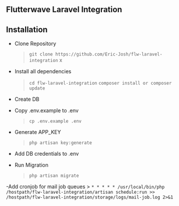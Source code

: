 ## Flutterwave Laravel Integration 

## Installation

- Clone Repository
    > `git clone https://github.com/Eric-Josh/flw-laravel-integration`
    x
- Install all dependencies
    > `cd flw-laravel-integration`
    > `composer install or composer update`

- Create DB
- Copy .env.example to .env
    > `cp .env.example .env`

- Generate APP_KEY
    > `php artisan key:generate`

- Add DB credentials to .env
- Run Migration
    > `php artisan migrate`

-Add cronjob for mail job queues
    > `* * * * * /usr/local/bin/php /hostpath/flw-laravel-integration/artisan schedule:run >> /hostpath/flw-laravel-integration/storage/logs/mail-job.log 2>&1`